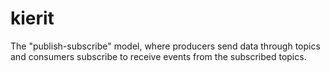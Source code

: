 # kierit
The "publish-subscribe" model, where producers send data through topics and consumers subscribe to receive events from the subscribed topics.

